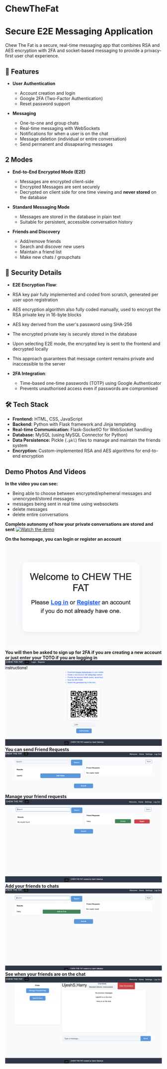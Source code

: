 # ChewTheFat

# Secure E2E Messaging Application

Chew The Fat is a secure, real-time messaging app that combines RSA and AES encryption with 2FA and socket-based messaging to provide a privacy-first user chat experience.

## 🚀 Features

- **User Authentication**
  - Account creation and login
  - Google 2FA (Two-Factor Authentication)
  - Reset password support

- **Messaging**
  - One-to-one and group chats
  - Real-time messaging with WebSockets
  - Notifications for when a user is on the chat
  - Message deletion (individual or entire conversation)
  - Send permanent and dissapearing messages

## 2 Modes

- **End-to-End Encrypted Mode (E2E)**
  - Messages are encrypted client-side
  - Encrypted Messages are sent securely
  - Decrypted on client side for one time viewing and **never stored** on the database

- **Standard Messaging Mode**
  - Messages are stored in the database in plain text
  - Suitable for persistent, accessible conversation history

- **Friends and Discovery**
  - Add/remove friends
  - Search and discover new users
  - Maintain a friend list
  - Make new chats / groupchats

## 🔐 Security Details
 
  - **E2E Encryption Flow**:
  - RSA key pair fully implemented and coded from scratch, generated per user upon registration
  - AES encryption algorithm also fully coded manually, used to encrypt the RSA private key in 16-byte blocks
  - AES key derived from the user's password using SHA-256
  - The encrypted private key is securely stored in the database
  - Upon selecting E2E mode, the encrypted key is sent to the frontend and decrypted locally
  - This approach guarantees that message content remains private and inaccessible to the server


- **2FA Integration**:
  - Time-based one-time passwords (TOTP) using Google Authenticator
  - Prevents unauthorised access even if passwords are compromised

## 🛠️ Tech Stack

- **Frontend:** HTML, CSS, JavaScript  
- **Backend:** Python with Flask framework and Jinja templating  
- **Real-time Communication:** Flask-SocketIO for WebSocket handling  
- **Database:** MySQL (using MySQL Connector for Python)  
- **Data Persistence:** Pickle (`.pkl`) files to manage and maintain the friends system  
- **Encryption:** Custom-implemented RSA and AES algorithms for end-to-end encryption  

## Demo Photos And Videos
**In the video you can see:**
- Being able to choose between encrypted/ephemeral messages and unencryped/stored messages
- messages being sent in real time using websockets
- delete messages
- delete entire conversations

**Complete autonomy of how your private conversations are stored and sent**
[![Watch the demo](https://img.youtube.com/vi/nGxOCfCqj9k/0.jpg)](https://youtu.be/nGxOCfCqj9k)


**On the homepage, you can login or register an account**
![Alt Text](walkthrough/intro.png)
**You will then be asked to sign up for 2FA if you are creating a new account or just enter your TOTO if you are logging in**
![Alt Text](walkthrough/2FA.png)
**You can send Friend Requests**
![Alt Text](walkthrough/FindFriends.png)
**Manage your friend requests**
![Alt Text](walkthrough/ViewFriendReq.png)
**Add your friends to chats**
![Alt Text](walkthrough/AddtoChat.png)
**See when your friends are on the chat**
![Alt Text](walkthrough/MessagingScreen.png)

